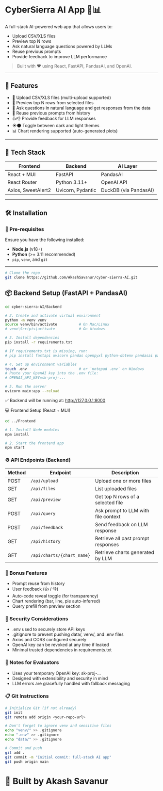 # CyberSierra AI App 🧠📊

A full-stack AI-powered web app that allows users to:

- Upload CSV/XLS files
- Preview top N rows
- Ask natural language questions powered by LLMs
- Reuse previous prompts
- Provide feedback to improve LLM performance

> Built with ❤️ using React, FastAPI, PandasAI, and OpenAI.

---

## 🚀 Features

- 📁 Upload CSV/XLS files (multi-upload supported)
- 👀 Preview top N rows from selected files
- 💬 Ask questions in natural language and get responses from the data
- 🔁 Reuse previous prompts from history
- 👍👎 Provide feedback for LLM responses
- ☀️🌑 Toggle between dark and light themes
- 📊 Chart rendering supported (auto-generated plots)

---

## 🧪 Tech Stack

| Frontend            | Backend           | AI Layer         |
|---------------------|-------------------|------------------|
| React + MUI         | FastAPI           | PandasAI         |
| React Router        | Python 3.11+      | OpenAI API       |
| Axios, SweetAlert2  | Uvicorn, Pydantic | DuckDB (via PandasAI) |

---

## 🛠 Installation

### 📍 Pre-requisites

Ensure you have the following installed:

- **Node.js** (v18+)
- **Python** (>= 3.11 recommended)
- `pip`, `venv`, and `git`

---

```bash
# Clone the repo
git clone https://github.com/AkashSavanur/cyber-sierra-AI.git
```

## 📦 Backend Setup (FastAPI + PandasAI)

```bash
cd cyber-sierra-AI/Backend

# 2. Create and activate virtual environment
python -m venv venv
source venv/bin/activate          # On Mac/Linux
# venv\Scripts\activate           # On Windows

# 3. Install dependencies
pip install -r requirements.txt

# If requirements.txt is missing, run:
# pip install fastapi uvicorn pandas openpyxl python-dotenv pandasai pandasai-openai

# 4. Set up environment variables
touch .env                        # or `notepad .env` on Windows
# Paste your OpenAI key into the .env file:
# OPENAI_API_KEY=sk-proj-...

# 5. Run the server
uvicorn main:app --reload
```

✅ Backend will be running at: http://127.0.0.1:8000

💻 Frontend Setup (React + MUI)
```bash
cd ../Frontend

# 1. Install Node modules
npm install

# 2. Start the frontend app
npm start
```

### ⚙️ API Endpoints (Backend)

| Method | Endpoint        | Description                             |
|--------|------------------|-----------------------------------------|
| POST   | `/api/upload`    | Upload one or more files                |
| GET    | `/api/files`     | List uploaded files                     |
| GET    | `/api/preview`   | Get top N rows of a selected file       |
| POST   | `/api/query`     | Ask prompt to LLM with file context     |
| POST   | `/api/feedback`  | Send feedback on LLM response           |
| GET    | `/api/history`   | Retrieve all past prompt responses      |
| GET    | `/api/charts/{chart_name}`   | Retrieve charts generated by LLM      |


### 📘 Bonus Features
- Prompt reuse from history
- User feedback (👍 / 👎)
- Auto-code reveal toggle (for transparency)
- Chart rendering (bar, line, pie auto-inferred)
- Query prefill from preview section

### 🔐 Security Considerations
- .env used to securely store API keys
- .gitignore to prevent pushing data/, venv/, and .env files
- Axios and CORS configured securely
- OpenAI key can be revoked at any time if leaked
- Minimal trusted dependencies in requirements.txt

### 🔐 Notes for Evaluators
- Uses your temporary OpenAI key: sk-proj-...
- Designed with extensibility and security in mind
- LLM errors are gracefully handled with fallback messaging

### 📋 Git Instructions
```bash
# Initialize Git (if not already)
git init
git remote add origin <your-repo-url>

# Don't forget to ignore venv and sensitive files
echo "venv/" >> .gitignore
echo ".env" >> .gitignore
echo "data/" >> .gitignore

# Commit and push
git add .
git commit -m "Initial commit: full-stack AI app"
git push origin main
```
# 🚀 Built by Akash Savanur



